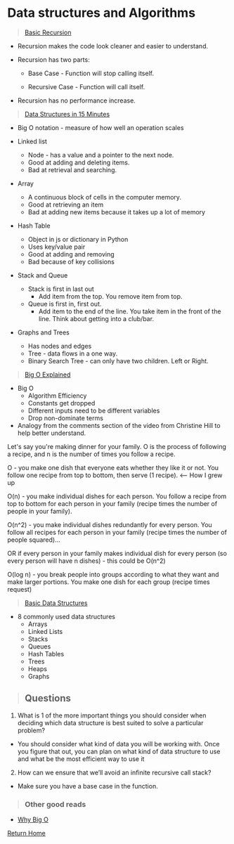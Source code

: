 # Data structures and Algorithms

> [Basic Recursion](https://www.youtube.com/watch?v=vPEJSJMg4jY)

*  Recursion makes the code look cleaner and easier to understand.

* Recursion has two parts:
  * Base Case - Function will stop calling itself.

  * Recursive Case - Function will call itself.

* Recursion has no performance increase.

> [Data Structures in 15 Minutes](https://www.youtube.com/watch?v=sVxBVvlnJsM)

* Big O notation - measure of how well an operation scales

* Linked list
  * Node - has a value and a pointer to the next node. 
  * Good at adding and deleting items. 
  * Bad at retrieval and searching.
* Array
  * A continuous block of cells in the computer memory. 
  * Good at retrieving an item
  * Bad at adding new items because it takes up a lot of memory
* Hash Table
  * Object in js or dictionary in Python
  * Uses key/value pair
  * Good at adding and removing
  * Bad because of key collisions
* Stack and Queue
  * Stack is first in last out
    * Add item from the top. You remove item from top.
  * Queue is first in, first out.
    * Add item to the end of the line. You take item in the front of the line. Think about getting into a club/bar.
* Graphs and Trees
  * Has nodes and edges
  * Tree - data flows in a one way. 
  * Binary Search Tree - can only have two children. Left or Right.

> [Big O Explained](https://www.youtube.com/watch?v=v4cd1O4zkGw)

* Big O
  * Algorithm Efficiency 
  * Constants get dropped
  * Different inputs need to be different variables
  * Drop non-dominate terms
* Analogy from the comments section of the video from Christine Hill to help better understand.

Let's say you're making dinner for your family. O is the process of following a recipe, and n is the number of times you follow a recipe.

O - you make one dish that everyone eats whether they like it or not. You follow one recipe from top to bottom, then serve (1 recipe). <-- How I grew up

O(n) - you make individual dishes for each person. You follow a recipe from top to bottom for each person in your family (recipe times the number of people in your family).

O(n^2) - you make individual dishes redundantly for every person. You follow all recipes for each person in your family (recipe times the number of people squared)... 

OR if every person in your family makes individual dish for every person (so every person will have n dishes) - this could be O(n^2)

O(log n) - you break people into groups according to what they want and make larger portions. You make one dish for each group (recipe times request)

> [Basic Data Structures](https://towardsdatascience.com/8-common-data-structures-every-programmer-must-know-171acf6a1a42)

* 8 commonly used data structures
  * Arrays
  * Linked Lists
  * Stacks
  * Queues
  * Hash Tables
  * Trees
  * Heaps
  * Graphs

> ## Questions

1. What is 1 of the more important things you should consider when deciding which data structure is best suited to solve a particular problem?
  
* You should consider what kind of data you will be working with. Once you figure that out, you can plan on what kind of data structure to use and what be the most efficient way to use it

2. How can we ensure that we’ll avoid an infinite recursive call stack?

* Make sure you have a base case in the function.

> ### Other good reads
* [Why Big O](https://triplebyte.com/blog/why-you-should-learn-big-o-and-stop-hacking-your-way-through-algorithms)

[Return Home](../README.md)
